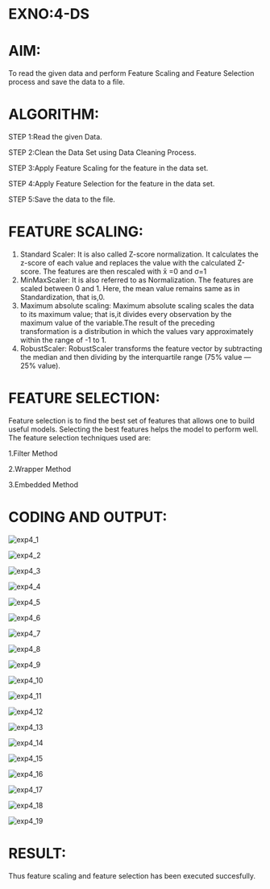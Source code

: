 # EXNO:4-DS
# AIM:

To read the given data and perform Feature Scaling and Feature Selection process and save the data to a file.

# ALGORITHM:

STEP 1:Read the given Data.

STEP 2:Clean the Data Set using Data Cleaning Process.

STEP 3:Apply Feature Scaling for the feature in the data set.

STEP 4:Apply Feature Selection for the feature in the data set.

STEP 5:Save the data to the file.

# FEATURE SCALING:

1. Standard Scaler: It is also called Z-score normalization. It calculates the z-score of each value and replaces the value with the calculated Z-score. The features are then rescaled with x̄ =0 and σ=1
2. MinMaxScaler: It is also referred to as Normalization. The features are scaled between 0 and 1. Here, the mean value remains same as in Standardization, that is,0.
3. Maximum absolute scaling: Maximum absolute scaling scales the data to its maximum value; that is,it divides every observation by the maximum value of the variable.The result of the preceding transformation is a distribution in which the values vary approximately within the range of -1 to 1.
4. RobustScaler: RobustScaler transforms the feature vector by subtracting the median and then dividing by the interquartile range (75% value — 25% value).

# FEATURE SELECTION:

Feature selection is to find the best set of features that allows one to build useful models. Selecting the best features helps the model to perform well.
The feature selection techniques used are:

1.Filter Method

2.Wrapper Method

3.Embedded Method

# CODING AND OUTPUT:

![exp4_1](https://github.com/Skanthasishanth/EXNO-4-DS/assets/118298456/258e7113-8b32-433c-9813-edd88fab8d2e)


![exp4_2](https://github.com/Skanthasishanth/EXNO-4-DS/assets/118298456/f344117a-1be5-4777-bf3a-fd26cd46ba07)


![exp4_3](https://github.com/Skanthasishanth/EXNO-4-DS/assets/118298456/b415216a-7fdb-48ea-801f-43fa8b0d5b05)


![exp4_4](https://github.com/Skanthasishanth/EXNO-4-DS/assets/118298456/e0f208b0-28e1-48ce-9eff-3b69a4bcc262)


![exp4_5](https://github.com/Skanthasishanth/EXNO-4-DS/assets/118298456/eccef14a-b121-42dd-b6bf-c62cb9604590)


![exp4_6](https://github.com/Skanthasishanth/EXNO-4-DS/assets/118298456/5f6ef39d-82b7-4479-976b-0887fb6c49af)


![exp4_7](https://github.com/Skanthasishanth/EXNO-4-DS/assets/118298456/500d3db7-8c67-4ae9-b7a9-380cb6f0f584)



![exp4_8](https://github.com/Skanthasishanth/EXNO-4-DS/assets/118298456/6034766b-73c6-42d8-b22b-c0c640cfcbc0)



![exp4_9](https://github.com/Skanthasishanth/EXNO-4-DS/assets/118298456/23285ca2-a06a-4fea-ad72-2c1cdb3b3b49)



![exp4_10](https://github.com/Skanthasishanth/EXNO-4-DS/assets/118298456/79f84fb2-0809-4420-a5a8-3750c4dcab14)



![exp4_11](https://github.com/Skanthasishanth/EXNO-4-DS/assets/118298456/5d6bfe71-ab6b-4948-ab7a-d45f900ad9d1)



![exp4_12](https://github.com/Skanthasishanth/EXNO-4-DS/assets/118298456/f85cb7a7-6669-4cd0-983c-68d5d12067bf)



![exp4_13](https://github.com/Skanthasishanth/EXNO-4-DS/assets/118298456/2a96d23c-bfb9-4005-b685-46a3f2497d8d)


![exp4_14](https://github.com/Skanthasishanth/EXNO-4-DS/assets/118298456/84b7298b-c6ab-4cd9-b6bf-9357cb524410)


![exp4_15](https://github.com/Skanthasishanth/EXNO-4-DS/assets/118298456/073f4be5-66c7-4ee3-a2e7-add7e7441da6)


![exp4_16](https://github.com/Skanthasishanth/EXNO-4-DS/assets/118298456/8842ff2f-30cf-4f93-89e8-cd98c6f9a04c)


![exp4_17](https://github.com/Skanthasishanth/EXNO-4-DS/assets/118298456/dcee1fe0-fee5-4760-93ec-6935f6ce79b3)


![exp4_18](https://github.com/Skanthasishanth/EXNO-4-DS/assets/118298456/f780397b-b4a2-4b18-9d91-8dd7ee0aeac5)


![exp4_19](https://github.com/Skanthasishanth/EXNO-4-DS/assets/118298456/851fc184-aeee-4ea0-8198-d2cb60d3ecf7)


# RESULT:

Thus feature scaling and feature selection has been executed succesfully.
